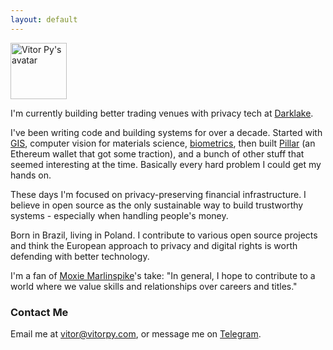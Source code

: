 ```yaml
---
layout: default
---
```


<img src="{{ site.url }}{{ site.baseurl }}/assets/profile_optimized.jpg" alt="Vitor Py's avatar" class="avatar" width="90" height="90">

I'm currently building better trading venues with privacy tech at [Darklake](https://darklake.fi).

I've been writing code and building systems for over a decade. Started with [GIS](https://www.dpi.inpe.br/spring), computer vision for materials science, [biometrics](https://github.com/vitorpy/qwsqviewer), then built [Pillar](https://pillar.fi) (an Ethereum wallet that got some traction), and a bunch of other stuff that seemed interesting at the time. Basically every hard problem I could get my hands on.

These days I'm focused on privacy-preserving financial infrastructure. I believe in open source as the only sustainable way to build trustworthy systems - especially when handling people's money.

Born in Brazil, living in Poland. I contribute to various open source projects and think the European approach to privacy and digital rights is worth defending with better technology.

I'm a fan of [Moxie Marlinspike](https://moxie.org)'s take: "In general, I hope to contribute to a world where we value skills and relationships over careers and titles."

### Contact Me

Email me at [vitor@vitorpy.com](mailto:vitor@vitorpy.com), or message me on [Telegram](https://t.me/vitorpyb).
